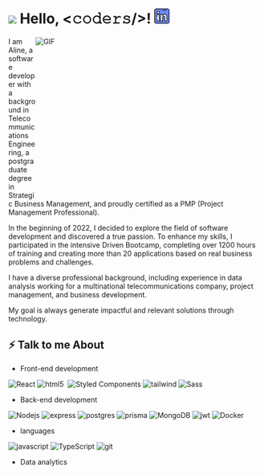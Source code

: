 # <img src="https://emojis.slackmojis.com/emojis/images/1531849430/4246/blob-sunglasses.gif?1531849430" width="30"/> Hello, <𝚌𝚘𝚍𝚎𝚛𝚜/>! <a href="https://www.linkedin.com/in/aline-souza-moura/" target="_blank"><img height="30" src="https://raw.githubusercontent.com/AbhishekMaira10/AbhishekMaira10/master/linkedin.png?raw=true"></a>

<img align="right" alt="GIF" src="https://github.com/arsentieva/arsentieva/blob/main/code.gif?raw=true" width="450" height="320" />

I am Aline, a software developer with a background in Telecommunications Engineering, a postgraduate degree in Strategic Business Management, and proudly certified as a PMP (Project Management Professional).

In the beginning of 2022, I decided to explore the field of software development and discovered a true passion. To enhance my skills, I participated in the intensive Driven Bootcamp, completing over 1200 hours of training and creating more than 20 applications based on real business problems and challenges.

I have a diverse professional background, including experience in data analysis working for a multinational telecommunications company, project management, and business development.

My goal is always generate impactful and relevant solutions through technology.

## ⚡ Talk to me About
- Front-end development
<p>
  <img alt="React" src="https://img.shields.io/badge/React-20232A?style=flat-square&logo=react&logoColor=61DAFB" />  
  <img alt="html5" src="https://img.shields.io/badge/-HTML5-E34F26?style=flat-square&logo=html5&logoColor=white" /> 
  <img alt='' src='https://img.shields.io/badge/CSS3-1572B6?style=flat-square&logo=css3&logoColor=white' >
  <img alt="Styled Components" src="https://img.shields.io/badge/-Styled_Components-db7092?style=flat-square&logo=styled-components&logoColor=white" />
  <img alt='tailwind' src='https://img.shields.io/badge/Tailwind_CSS-38B2AC?style=style=flat-square&logo=tailwind-css&logoColor=white' />
  <img alt="Sass" src="https://img.shields.io/badge/-Sass-CC6699?style=flat-square&logo=sass&logoColor=white" />    
 </p>
  
 - Back-end development 
<p> 
    <img alt="Nodejs" src="https://img.shields.io/badge/-Nodejs-43853d?style=flat-square&logo=Node.js&logoColor=white" />
    <img alt='express' src='https://img.shields.io/badge/Express.js-000000?style=flat-square&logo=express&logoColor=white' />
    <img alt='postgres' src='https://img.shields.io/badge/PostgreSQL-316192?style=flat-square&logo=postgresql&logoColor=white' />
    <img alt='prisma' src='https://img.shields.io/badge/Prisma-3982CE?style=flat-square&logo=Prisma&logoColor=white' />
    <img alt="MongoDB" src="https://img.shields.io/badge/-MongoDB-13aa52?style=flat-square&logo=mongodb&logoColor=white" />
    <img alt='jwt' src='https://img.shields.io/badge/JWT-000000?style=flat-square&logo=JSON%20web%20tokens&logoColor=white' />
    <img alt="Docker" src="https://img.shields.io/badge/-Docker-46a2f1?style=flat-square&logo=docker&logoColor=white" />
</p>
  
- languages  
 <p>
    <img alt='javascript' src='https://img.shields.io/badge/JavaScript-323330?style=style=flat-square&logo=javascript&logoColor=F7DF1E' />  
    <img alt="TypeScript" src="https://img.shields.io/badge/-TypeScript-007ACC?style=flat-square&logo=typescript&logoColor=white" />
    <img alt="git" src="https://img.shields.io/badge/-Git-F05032?style=flat-square&logo=git&logoColor=white" />
 </p>
 
 - Data analytics
<p>
  <img alt='' src='https://img.shields.io/badge/Python-FFD43B?style=flat-square&logo=python&logoColor=blue' />
  <img alt='' src='https://img.shields.io/badge/Tableau-E97627?style=flat-square&logo=Tableau&logoColor=white' />
  <img alt='' src='https://img.shields.io/badge/MySQL-005C84?style=flat-square&logo=mysql&logoColor=white' />
  <img alt='' src=' https://img.shields.io/badge/Jupyter-F37626.svg?&style=flat-square&logo=Jupyter&logoColor=white' />
<img alt='' src='https://img.shields.io/badge/Microsoft_Excel-217346?style=flat-square&logo=microsoft-excel&logoColor=white' />
</p>
<!--

-->
